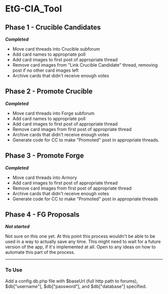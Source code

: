 # EtG-CIA_Tool

## Phase 1 - Crucible Candidates 
**_Completed_**

* Move card threads into Crucible subforum
* Add card names to appropriate poll
* Add card images to first post of appropriate thread
* Remove card images from "Link Crucible Candidate" thread, removing post if no other card images left
* Archive cards that didn't receive enough votes

## Phase 2 - Promote Crucible 
**_Completed_**

* Move card threads into Forge subforum
* Add card names to appropriate poll
* Add card images to first post of appropriate thread
* Remove card images from first post of appropriate thread
* Archive cards that didn't receive enough votes
* Generate code for CC to make "Promoted" post in appropriate threads.

## Phase 3 - Promote Forge 
**_Completed_**

* Move card threads into Armory
* Add card images to first post of appropriate thread
* Remove card images from first post of appropriate thread
* Archive cards that didn't receive enough votes
* Generate code for CC to make "Promoted" post in appropriate threads

## Phase 4 - FG Proposals 
**_Not started_**

Not sure on this one yet. At this point this process wouldn't be able to be used in a way to actually save any time. This might need to wait for a future version of the app, if it's implemented at all. Open to any ideas on how to automate this part of the process.

---

### To Use

Add a config.db.php file with $baseUrl (full http path to forums), $db["username"], $db["password"], and $db["database"] specified.